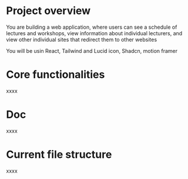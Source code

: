 # Project overview 
You are building a web application, where users can see a schedule of lectures and workshops, view information about individual lecturers, and view other individual sites that redirect them to other websites

You will be usin React, Tailwind and Lucid icon, Shadcn, motion framer

# Core functionalities
xxxx

# Doc
xxxx

# Current file structure
xxxx